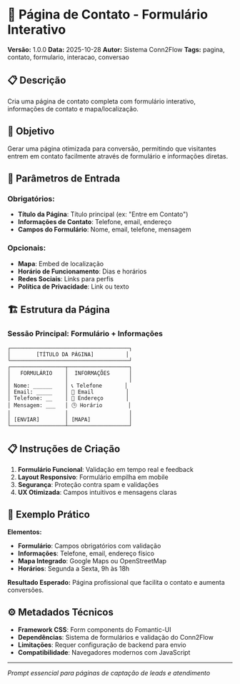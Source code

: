 # 🎯 Página de Contato - Formulário Interativo

**Versão:** 1.0.0
**Data:** 2025-10-28
**Autor:** Sistema Conn2Flow
**Tags:** pagina, contato, formulario, interacao, conversao

## 📋 Descrição
Cria uma página de contato completa com formulário interativo, informações de contato e mapa/localização.

## 🎯 Objetivo
Gerar uma página otimizada para conversão, permitindo que visitantes entrem em contato facilmente através de formulário e informações diretas.

## 📝 Parâmetros de Entrada

### Obrigatórios:
- **Título da Página**: Título principal (ex: "Entre em Contato")
- **Informações de Contato**: Telefone, email, endereço
- **Campos do Formulário**: Nome, email, telefone, mensagem

### Opcionais:
- **Mapa**: Embed de localização
- **Horário de Funcionamento**: Dias e horários
- **Redes Sociais**: Links para perfis
- **Política de Privacidade**: Link ou texto

## 🏗️ Estrutura da Página

### Sessão Principal: Formulário + Informações
```
┌─────────────────────────────────────┐
│        [TÍTULO DA PÁGINA]          │
└─────────────────────────────────────┘
┌─────────────────┬───────────────────┐
│   FORMULÁRIO    │  INFORMAÇÕES      │
│                 │                   │
│ Nome: ______    │ 📞 Telefone       │
│ Email: _____    │ 📧 Email          │
│ Telefone: __    │ 📍 Endereço       │
│ Mensagem: ___   │ 🕒 Horário        │
│                 │                   │
│ [ENVIAR]        │ [MAPA]            │
└─────────────────┴───────────────────┘
```

## 📋 Instruções de Criação

1. **Formulário Funcional**: Validação em tempo real e feedback
2. **Layout Responsivo**: Formulário empilha em mobile
3. **Segurança**: Proteção contra spam e validações
4. **UX Otimizada**: Campos intuitivos e mensagens claras

## 🎨 Exemplo Prático

**Elementos:**
- **Formulário**: Campos obrigatórios com validação
- **Informações**: Telefone, email, endereço físico
- **Mapa Integrado**: Google Maps ou OpenStreetMap
- **Horários**: Segunda a Sexta, 9h às 18h

**Resultado Esperado:**
Página profissional que facilita o contato e aumenta conversões.

## ⚙️ Metadados Técnicos

- **Framework CSS**: Form components do Fomantic-UI
- **Dependências**: Sistema de formulários e validação do Conn2Flow
- **Limitações**: Requer configuração de backend para envio
- **Compatibilidade**: Navegadores modernos com JavaScript

---

*Prompt essencial para páginas de captação de leads e atendimento*